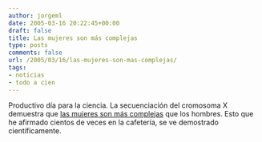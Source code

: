 ```yaml
---
author: jorgeml
date: 2005-03-16 20:22:45+00:00
draft: false
title: Las mujeres son más complejas
type: posts
comments: false
url: /2005/03/16/las-mujeres-son-mas-complejas/
tags:
- noticias
- todo a cien
---
```


Productivo día para la ciencia. La secuenciación del cromosoma X demuestra que [las mujeres son más complejas](http://elmundosalud.elmundo.es/elmundosalud/2005/03/16/biociencia/1110996337.html) que los hombres. Esto que he afirmado cientos de veces en la cafetería, se ve demostrado científicamente.

